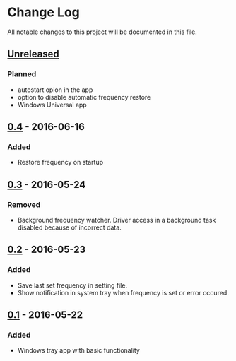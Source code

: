 # Change Log
All notable changes to this project will be documented in this file.

## [Unreleased]
### Planned
- autostart opion in the app
- option to disable automatic frequency restore
- Windows Universal app

## [0.4] - 2016-06-16
### Added
- Restore frequency on startup

## [0.3] - 2016-05-24
### Removed
- Background frequency watcher. Driver access in a background task disabled because of incorrect data.

## [0.2] - 2016-05-23
### Added
- Save last set frequency in setting file.
- Show notification in system tray when frequency is set or error occured.

## [0.1] - 2016-05-22
### Added
- Windows tray app with basic functionality

[Unreleased]: https://github.com/BALEHOK/PWM/compare/v0.4...exp
[0.4]: https://github.com/BALEHOK/PWM/compare/v0.1...v0.4
[0.3]: https://github.com/BALEHOK/PWM/compare/v0.1...v0.3
[0.2]: https://github.com/BALEHOK/PWM/compare/v0.1...v0.2
[0.1]: https://github.com/BALEHOK/PWM/compare/init...v0.1